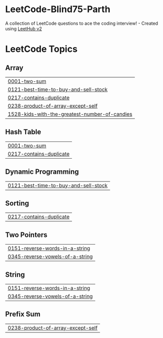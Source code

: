 # LeetCode-Blind75-Parth
A collection of LeetCode questions to ace the coding interview! - Created using [LeetHub v2](https://github.com/arunbhardwaj/LeetHub-2.0)

<!---LeetCode Topics Start-->
# LeetCode Topics
## Array
|  |
| ------- |
| [0001-two-sum](https://github.com/parthbhanti22/LeetCode-Blind75-Parth/tree/master/0001-two-sum) |
| [0121-best-time-to-buy-and-sell-stock](https://github.com/parthbhanti22/LeetCode-Blind75-Parth/tree/master/0121-best-time-to-buy-and-sell-stock) |
| [0217-contains-duplicate](https://github.com/parthbhanti22/LeetCode-Blind75-Parth/tree/master/0217-contains-duplicate) |
| [0238-product-of-array-except-self](https://github.com/parthbhanti22/LeetCode-Blind75-Parth/tree/master/0238-product-of-array-except-self) |
| [1528-kids-with-the-greatest-number-of-candies](https://github.com/parthbhanti22/LeetCode-Blind75-Parth/tree/master/1528-kids-with-the-greatest-number-of-candies) |
## Hash Table
|  |
| ------- |
| [0001-two-sum](https://github.com/parthbhanti22/LeetCode-Blind75-Parth/tree/master/0001-two-sum) |
| [0217-contains-duplicate](https://github.com/parthbhanti22/LeetCode-Blind75-Parth/tree/master/0217-contains-duplicate) |
## Dynamic Programming
|  |
| ------- |
| [0121-best-time-to-buy-and-sell-stock](https://github.com/parthbhanti22/LeetCode-Blind75-Parth/tree/master/0121-best-time-to-buy-and-sell-stock) |
## Sorting
|  |
| ------- |
| [0217-contains-duplicate](https://github.com/parthbhanti22/LeetCode-Blind75-Parth/tree/master/0217-contains-duplicate) |
## Two Pointers
|  |
| ------- |
| [0151-reverse-words-in-a-string](https://github.com/parthbhanti22/LeetCode-Blind75-Parth/tree/master/0151-reverse-words-in-a-string) |
| [0345-reverse-vowels-of-a-string](https://github.com/parthbhanti22/LeetCode-Blind75-Parth/tree/master/0345-reverse-vowels-of-a-string) |
## String
|  |
| ------- |
| [0151-reverse-words-in-a-string](https://github.com/parthbhanti22/LeetCode-Blind75-Parth/tree/master/0151-reverse-words-in-a-string) |
| [0345-reverse-vowels-of-a-string](https://github.com/parthbhanti22/LeetCode-Blind75-Parth/tree/master/0345-reverse-vowels-of-a-string) |
## Prefix Sum
|  |
| ------- |
| [0238-product-of-array-except-self](https://github.com/parthbhanti22/LeetCode-Blind75-Parth/tree/master/0238-product-of-array-except-self) |
<!---LeetCode Topics End-->